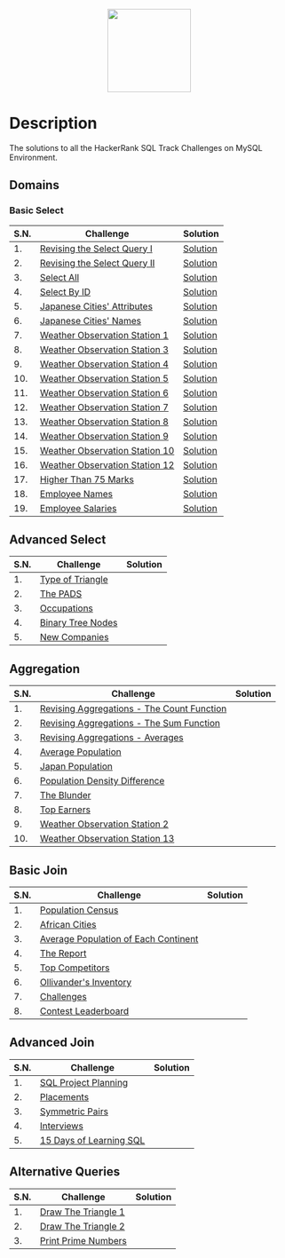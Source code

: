 <p align="center">
    <a href="https://www.hackerrank.com/jivan_katwal99">
        <img height="150" src="https://cdn.worldvectorlogo.com/logos/hackerrank.svg" />
    </a>
</p>

# Description

The solutions to all the HackerRank SQL Track Challenges on MySQL Environment.

## Domains

### Basic Select

|S.N.|Challenge |Solution|
|----|----------|--------|
|1.|[Revising the Select Query I](https://www.hackerrank.com/challenges/revising-the-select-query)|[Solution](/Basic%20Select/1_revising_the_select_query_I.sql)|
|2.|[Revising the Select Query II](https://www.hackerrank.com/challenges/revising-the-select-query-2)|[Solution](/Basic%20Select/2_revising_the_select_query_II.sql)|
|3.|[Select All](https://www.hackerrank.com/challenges/select-all-sql)|[Solution](/Basic%20Select/3_select_all.sql)|
|4.|[Select By ID](https://www.hackerrank.com/challenges/select-by-id)|[Solution](/Basic%20Select/4_select_by_id.sql)|
|5.|[Japanese Cities' Attributes](https://www.hackerrank.com/challenges/japanese-cities-attributes)|[Solution](/Basic%20Select/5_japanese_cities_attributes.sql)|
|6.|[Japanese Cities' Names](https://www.hackerrank.com/challenges/japanese-cities-name)|[Solution](/Basic%20Select/6_japanese_cities_names.sql)|
|7.|[Weather Observation Station 1](https://www.hackerrank.com/challenges/weather-observation-station-1)|[Solution](/Basic%20Select/7_weather_observation_station_1.sql)|
|8.|[Weather Observation Station 3](https://www.hackerrank.com/challenges/weather-observation-station-3)|[Solution](/Basic%20Select/8_weather_observation_station_3.sql)|
|9.|[Weather Observation Station 4](https://www.hackerrank.com/challenges/weather-observation-station-4)|[Solution](/Basic%20Select/9_weather_observation_station_4.sql)|
|10.|[Weather Observation Station 5](https://www.hackerrank.com/challenges/weather-observation-station-5)|[Solution](/Basic%20Select/10_weather_observation_station_5.sql)|
|11.|[Weather Observation Station 6](https://www.hackerrank.com/challenges/weather-observation-station-6)|[Solution](/Basic%20Select/11_weather_observation_station_6.sql)|
|12.|[Weather Observation Station 7](https://www.hackerrank.com/challenges/weather-observation-station-7)|[Solution](/Basic%20Select/12_weather_observation_station_7.sql)|
|13.|[Weather Observation Station 8](https://www.hackerrank.com/challenges/weather-observation-station-8)|[Solution](/Basic%20Select/13_weather_observation_station_8.sql)|
|14.|[Weather Observation Station 9](https://www.hackerrank.com/challenges/weather-observation-station-9)|[Solution](/Basic%20Select/14_weather_observation_station_9.sql)|
|15.|[Weather Observation Station 10](https://www.hackerrank.com/challenges/weather-observation-station-10)|[Solution](/Basic%20Select/15_weather_observation_station_10.sql)|
|16.|[Weather Observation Station 12](https://www.hackerrank.com/challenges/weather-observation-station-12)|[Solution](/Basic%20Select/16_weather_observation_station_12.sql)|
|17.|[Higher Than 75 Marks](https://www.hackerrank.com/challenges/more-than-75-marks)|[Solution](/Basic%20Select/17_higher_than_75_marks.sql)|
|18.|[Employee Names](https://www.hackerrank.com/challenges/name-of-employees)|[Solution](/Basic%20Select/18_employee_names.sql)|
|19.|[Employee Salaries](https://www.hackerrank.com/challenges/salary-of-employees)|[Solution](/Basic%20Select/19_employee_salaries.sql)|
## Advanced Select

|S.N.|Challenge |Solution|
|----|----------|--------|
|1.|[Type of Triangle](https://www.hackerrank.com/challenges/what-type-of-triangle)|[]()|
|2.|[The PADS](https://www.hackerrank.com/challenges/the-pads)|[]()|
|3.|[Occupations](https://www.hackerrank.com/challenges/occupations)|[]()|
|4.|[Binary Tree Nodes](https://www.hackerrank.com/challenges/binary-search-tree-1)|[]()|
|5.|[New Companies](https://www.hackerrank.com/challenges/the-company)|[]()|

## Aggregation

|S.N.|Challenge |Solution|
|----|----------|--------|
|1.|[Revising Aggregations - The Count Function](https://www.hackerrank.com/challenges/revising-aggregations-the-count-function)|[]()|
|2.|[Revising Aggregations - The Sum Function](https://www.hackerrank.com/challenges/revising-aggregations-sum)|[]()|
|3.|[Revising Aggregations - Averages](https://www.hackerrank.com/challenges/revising-aggregations-the-average-function)|[]()|
|4.|[Average Population](https://www.hackerrank.com/challenges/average-population)|[]()|
|5.|[Japan Population](https://www.hackerrank.com/challenges/japan-population)|[]()|
|6.|[Population Density Difference](https://www.hackerrank.com/challenges/population-density-difference)|[]()|
|7.|[The Blunder](https://www.hackerrank.com/challenges/the-blunder)|[]()|
|8.|[Top Earners](https://www.hackerrank.com/challenges/earnings-of-employees)|[]()|
|9.|[Weather Observation Station 2](https://www.hackerrank.com/challenges/weather-observation-station-2)|[]()|
|10.|[Weather Observation Station 13](https://www.hackerrank.com/challenges/weather-observation-station-13)|[]()|

## Basic Join

|S.N.|Challenge |Solution|
|----|----------|--------|
|1.|[Population Census ](https://www.hackerrank.com/challenges/asian-population)|[]()|
|2.|[African Cities](https://www.hackerrank.com/challenges/african-cities)|[]()|
|3.|[Average Population of Each Continent](https://www.hackerrank.com/challenges/average-population-of-each-continent)|[]()|
|4.|[The Report](https://www.hackerrank.com/challenges/the-report)|[]()|
|5.|[Top Competitors](https://www.hackerrank.com/challenges/full-score)|[]()|
|6.|[Ollivander's Inventory](https://www.hackerrank.com/challenges/harry-potter-and-wands)|[]()|
|7.|[Challenges](https://www.hackerrank.com/challenges/challenges)|[]()|
|8.|[Contest Leaderboard](https://www.hackerrank.com/challenges/contest-leaderboard)|[]()|

## Advanced Join

|S.N.|Challenge |Solution|
|----|----------|--------|
|1.|[SQL Project Planning](https://www.hackerrank.com/challenges/sql-projects)|[]()|
|2.|[Placements](https://www.hackerrank.com/challenges/placements)|[]()|
|3.|[Symmetric Pairs](https://www.hackerrank.com/challenges/symmetric-pairs)|[]()|
|4.|[Interviews](https://www.hackerrank.com/challenges/interviews)|[]()|
|5.|[15 Days of Learning SQL](https://www.hackerrank.com/challenges/15-days-of-learning-sql)|[]()|

## Alternative Queries

|S.N.|Challenge |Solution|
|----|----------|--------|
|1.|[Draw The Triangle 1](https://www.hackerrank.com/challenges/draw-the-triangle-1)|[]()|
|2.|[Draw The Triangle 2](https://www.hackerrank.com/challenges/draw-the-triangle-2)|[]()|
|3.|[Print Prime Numbers](https://www.hackerrank.com/challenges/print-prime-numbers)|[]()|